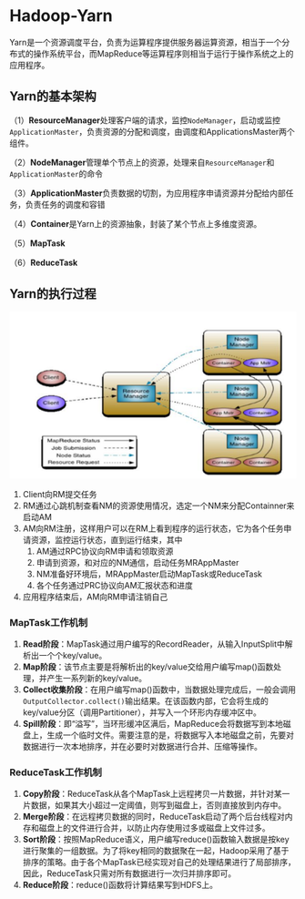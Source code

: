 # Hadoop-Yarn

Yarn是一个资源调度平台，负责为运算程序提供服务器运算资源，相当于一个分布式的操作系统平台，而MapReduce等运算程序则相当于运行于操作系统之上的应用程序。

## Yarn的基本架构

（1）**ResourceManager**处理客户端的请求，监控`NodeManager`，启动或监控`ApplicationMaster`，负责资源的分配和调度，由调度和ApplicationsMaster两个组件。

（2）**NodeManager**管理单个节点上的资源，处理来自`ResourceManager`和`ApplicationMaster`的命令

（3）**ApplicationMaster**负责数据的切割，为应用程序申请资源并分配给内部任务，负责任务的调度和容错

（4）**Container**是Yarn上的资源抽象，封装了某个节点上多维度资源。

（5）**MapTask**

（6）**ReduceTask**

## Yarn的执行过程

![工作流程](assets/20190417203747.png)

1. Client向RM提交任务
2. RM通过心跳机制查看NM的资源使用情况，选定一个NM来分配Containner来启动AM
3. AM向RM注册，这样用户可以在RM上看到程序的运行状态，它为各个任务申请资源，监控运行状态，直到运行结束，其中
   1. AM通过RPC协议向RM申请和领取资源
   2. 申请到资源，和对应的NM通信，启动任务MRAppMaster
   3. NM准备好环境后，MRAppMaster启动MapTask或ReduceTask
   4. 各个任务通过PRC协议向AM汇报状态和进度
4. 应用程序结束后，AM向RM申请注销自己

### MapTask工作机制

1. **Read阶段**：MapTask通过用户编写的RecordReader，从输入InputSplit中解析出一个个key/value。
2. **Map阶段**：该节点主要是将解析出的key/value交给用户编写map()函数处理，并产生一系列新的key/value。
3. **Collect收集阶段**：在用户编写map()函数中，当数据处理完成后，一般会调用`OutputCollector.collect()`输出结果。在该函数内部，它会将生成的key/value分区（调用Partitioner），并写入一个环形内存缓冲区中。
4. **Spill阶段**：即“溢写”，当环形缓冲区满后，MapReduce会将数据写到本地磁盘上，生成一个临时文件。需要注意的是，将数据写入本地磁盘之前，先要对数据进行一次本地排序，并在必要时对数据进行合并、压缩等操作。

### ReduceTask工作机制

1. **Copy阶段**：ReduceTask从各个MapTask上远程拷贝一片数据，并针对某一片数据，如果其大小超过一定阈值，则写到磁盘上，否则直接放到内存中。
2. **Merge阶段**：在远程拷贝数据的同时，ReduceTask启动了两个后台线程对内存和磁盘上的文件进行合并，以防止内存使用过多或磁盘上文件过多。
3. **Sort阶段**：按照MapReduce语义，用户编写reduce()函数输入数据是按key进行聚集的一组数据。为了将key相同的数据聚在一起，Hadoop采用了基于排序的策略。由于各个MapTask已经实现对自己的处理结果进行了局部排序，因此，ReduceTask只需对所有数据进行一次归并排序即可。
4. **Reduce阶段**：reduce()函数将计算结果写到HDFS上。

